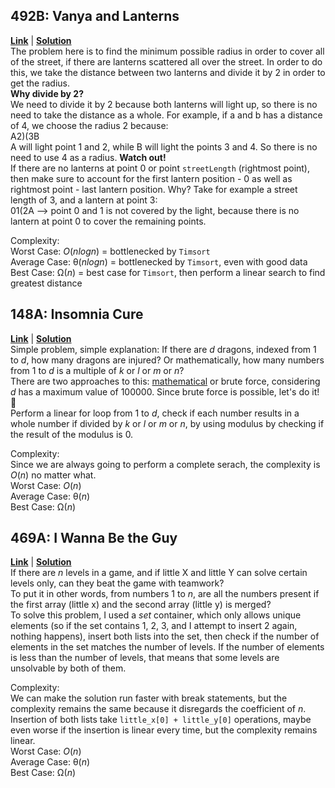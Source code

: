 ## 492B: Vanya and Lanterns
[**Link**](http://codeforces.com/contest/492/problem/B) | [**Solution**](http://codeforces.com/contest/492/submission/42973034)\
The problem here is to find the minimum possible radius in order to cover all of the street, if there are lanterns scattered all over the street. In order to do this, we take the distance between two lanterns and divide it by 2 in order to get the radius.\
**Why divide by 2?**\
We need to divide it by 2 because both lanterns will light up, so there is no need to take the distance as a whole. For example, if a and b has a distance of 4, we choose the radius 2 because:\
A2)(3B\
A will light point 1 and 2, while B will light the points 3 and 4. So there is no need to use 4 as a radius.
**Watch out!**\
If there are no lanterns at point 0 or point `streetLength` (rightmost point), then make sure to account for the first lantern position - 0 as well as rightmost point - last lantern position. Why? Take for example a street length of 3, and a lantern at point 3:\
01(2A --> point 0 and 1 is not covered by the light, because there is no lantern at point 0 to cover the remaining points.  
  
Complexity:<br>
Worst Case: *O*(*nlogn*) = bottlenecked by `Timsort`<br>
Average Case: &theta;(*nlogn*) = bottlenecked by `Timsort`, even with good data<br> 
Best Case: &Omega;(*n*) = best case for `Timsort`, then perform a linear search to find greatest distance<br>
  
## 148A: Insomnia Cure
[**Link**](http://codeforces.com/contest/148/problem/A) | [**Solution**](http://codeforces.com/contest/148/submission/42973341)\
Simple problem, simple explanation: If there are *d* dragons, indexed from 1 to *d*, how many dragons are injured? Or mathematically, how many numbers from 1 to *d* is a multiple of *k* or *l* or *m* or *n*?\
There are two approaches to this: [mathematical](https://math.stackexchange.com/q/688272) or brute force, considering *d* has a maximum value of 100000. Since brute force is possible, let's do it! 🤣\
Perform a linear for loop from 1 to *d*, check if each number results in a whole number if divided by *k* or *l* or *m* or *n*, by using modulus by checking if the result of the modulus is 0.
  
Complexity:<br>
Since we are always going to perform a complete serach, the complexity is *O*(*n*) no matter what.\
Worst Case: *O*(*n*)<br>
Average Case: &theta;(*n*)<br> 
Best Case: &Omega;(*n*)<br>
## 469A: I Wanna Be the Guy
[**Link**](http://codeforces.com/contest/469/problem/A) | [**Solution**](http://codeforces.com/contest/469/submission/42975930)\
If there are *n* levels in a game, and if little X and little Y can solve certain levels only, can they beat the game with teamwork?\
To put it in other words, from numbers 1 to *n*, are all the numbers present if the first array (little x) and the second array (little y) is merged?\
To solve this problem, I used a *set* container, which only allows unique elements (so if the set contains 1, 2, 3, and I attempt to insert 2 again, nothing happens), insert both lists into the set, then check if the number of elements in the set matches the number of levels. If the number of elements is less than the number of levels, that means that some levels are unsolvable by both of them.
  
Complexity:<br>
We can make the solution run faster with break statements, but the complexity remains the same because it disregards the coefficient of *n*. Insertion of both lists take `little_x[0] + little_y[0]` operations, maybe even worse if the insertion is linear every time, but the complexity remains linear.\
Worst Case: *O*(*n*)<br>
Average Case: &theta;(*n*)<br> 
Best Case: &Omega;(*n*)<br>
